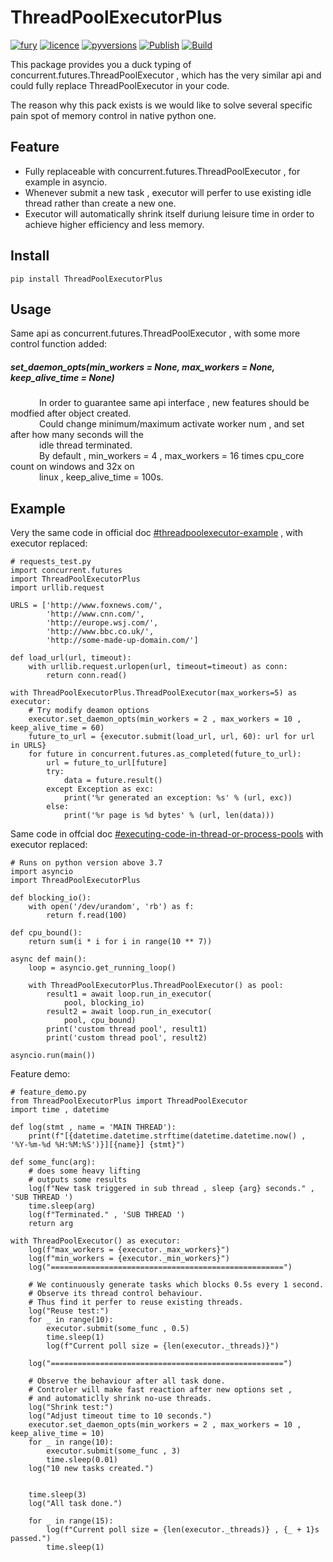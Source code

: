 # ThreadPoolExecutorPlus
[![fury](https://badge.fury.io/py/ThreadPoolExecutorPlus.svg)](https://badge.fury.io/py/ThreadPoolExecutorPlus)
[![licence](https://img.shields.io/github/license/GoodManWEN/ThreadPoolExecutorPlus)](https://github.com/GoodManWEN/ThreadPoolExecutorPlus/blob/master/LICENSE)
[![pyversions](https://img.shields.io/pypi/pyversions/ThreadPoolExecutorPlus.svg)](https://pypi.org/project/ThreadPoolExecutorPlus/)
[![Publish](https://github.com/GoodManWEN/ThreadPoolExecutorPlus/workflows/Publish/badge.svg)](https://github.com/GoodManWEN/ThreadPoolExecutorPlus/actions?query=workflow:Publish)
[![Build](https://github.com/GoodManWEN/ThreadPoolExecutorPlus/workflows/Build/badge.svg)](https://github.com/GoodManWEN/ThreadPoolExecutorPlus/actions?query=workflow:Build)

This package provides you a duck typing of concurrent.futures.ThreadPoolExecutor , which has the very similar api and could fully replace ThreadPoolExecutor in your code.

The reason why this pack exists is we would like to solve several specific pain spot of memory control in native python one.

## Feature
- Fully replaceable with concurrent.futures.ThreadPoolExecutor , for example in asyncio.
- Whenever submit a new task , executor will perfer to use existing idle thread rather than create a new one.
- Executor will automatically shrink itself duriung leisure time in order to achieve higher efficiency and less memory.

## Install

    pip install ThreadPoolExecutorPlus

## Usage
Same api as concurrent.futures.ThreadPoolExecutor , with some more control function added:

##### set_daemon_opts(min_workers = None, max_workers = None, keep_alive_time = None)
    
&emsp;&emsp;&emsp; In order to guarantee same api interface , new features should be modfied after object created.  
&emsp;&emsp;&emsp; Could change minimum/maximum activate worker num , and set after how many seconds will the  
&emsp;&emsp;&emsp; idle thread terminated.   
&emsp;&emsp;&emsp; By default , min_workers = 4 , max_workers = 16 times cpu_core count on windows and 32x on  
&emsp;&emsp;&emsp; linux , keep_alive_time = 100s. 

## Example

Very the same code in official doc [#threadpoolexecutor-example](https://docs.python.org/3/library/concurrent.futures.html#threadpoolexecutor-example) , with executor replaced:
```Python3
# requests_test.py
import concurrent.futures
import ThreadPoolExecutorPlus
import urllib.request

URLS = ['http://www.foxnews.com/',
        'http://www.cnn.com/',
        'http://europe.wsj.com/',
        'http://www.bbc.co.uk/',
        'http://some-made-up-domain.com/']

def load_url(url, timeout):
    with urllib.request.urlopen(url, timeout=timeout) as conn:
        return conn.read()

with ThreadPoolExecutorPlus.ThreadPoolExecutor(max_workers=5) as executor:
    # Try modify deamon options
    executor.set_daemon_opts(min_workers = 2 , max_workers = 10 , keep_alive_time = 60)
    future_to_url = {executor.submit(load_url, url, 60): url for url in URLS}
    for future in concurrent.futures.as_completed(future_to_url):
        url = future_to_url[future]
        try:
            data = future.result()
        except Exception as exc:
            print('%r generated an exception: %s' % (url, exc))
        else:
            print('%r page is %d bytes' % (url, len(data)))
```

Same code in offcial doc [#executing-code-in-thread-or-process-pools](https://docs.python.org/3/library/asyncio-eventloop.html#executing-code-in-thread-or-process-pools) with executor replaced:
```Python3
# Runs on python version above 3.7
import asyncio
import ThreadPoolExecutorPlus

def blocking_io():
    with open('/dev/urandom', 'rb') as f:
        return f.read(100)

def cpu_bound():
    return sum(i * i for i in range(10 ** 7))

async def main():
    loop = asyncio.get_running_loop()

    with ThreadPoolExecutorPlus.ThreadPoolExecutor() as pool:
        result1 = await loop.run_in_executor(
            pool, blocking_io)
        result2 = await loop.run_in_executor(
            pool, cpu_bound)
        print('custom thread pool', result1)
        print('custom thread pool', result2)

asyncio.run(main())
```

Feature demo:
```Python3
# feature_demo.py
from ThreadPoolExecutorPlus import ThreadPoolExecutor
import time , datetime

def log(stmt , name = 'MAIN THREAD'):
    print(f"[{datetime.datetime.strftime(datetime.datetime.now() , '%Y-%m-%d %H:%M:%S')}][{name}] {stmt}")

def some_func(arg):
    # does some heavy lifting
    # outputs some results
    log(f"New task triggered in sub thread , sleep {arg} seconds." , 'SUB THREAD ')
    time.sleep(arg)
    log(f"Terminated." , 'SUB THREAD ') 
    return arg

with ThreadPoolExecutor() as executor:
    log(f"max_workers = {executor._max_workers}")
    log(f"min_workers = {executor._min_workers}")
    log("====================================================")

    # We continuously generate tasks which blocks 0.5s every 1 second.
    # Observe its thread control behaviour.
    # Thus find it perfer to reuse existing threads.
    log("Reuse test:")
    for _ in range(10):
        executor.submit(some_func , 0.5)
        time.sleep(1)
        log(f"Current poll size = {len(executor._threads)}")

    log("====================================================")

    # Observe the behaviour after all task done.
    # Controler will make fast reaction after new options set ,
    # and automaticlly shrink no-use threads.
    log("Shrink test:")
    log("Adjust timeout time to 10 seconds.")
    executor.set_daemon_opts(min_workers = 2 , max_workers = 10 , keep_alive_time = 10)
    for _ in range(10):
        executor.submit(some_func , 3)
        time.sleep(0.01)
    log("10 new tasks created.")


    time.sleep(3)
    log("All task done.")
    
    for _ in range(15):
        log(f"Current poll size = {len(executor._threads)} , {_ + 1}s passed.")
        time.sleep(1)
```
